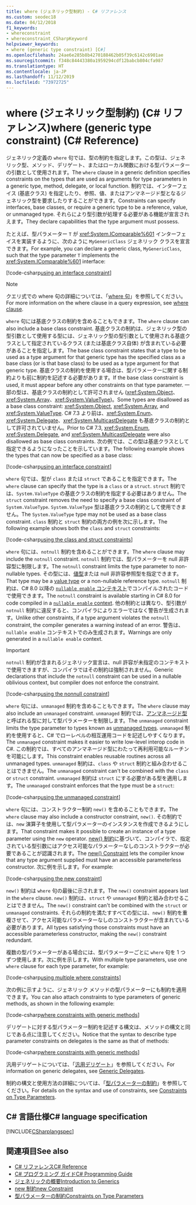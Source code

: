 ```yaml
---
title: where (ジェネリック型制約) - C# リファレンス
ms.custom: seodec18
ms.date: 04/12/2018
f1_keywords:
- whereconstraint
- whereconstraint_CSharpKeyword
helpviewer_keywords:
- where (generic type constraint) [C#]
ms.openlocfilehash: 24ae6e285b8b4270188462b05f39c6142c6901ae
ms.sourcegitcommit: f348c84443380a1959294cdf12babcb804cfa987
ms.translationtype: HT
ms.contentlocale: ja-JP
ms.lasthandoff: 11/12/2019
ms.locfileid: "73972725"
---
```

# <a name="where-generic-type-constraint-c-reference"></a><span data-ttu-id="babe1-102">where (ジェネリック型制約) (C# リファレンス)</span><span class="sxs-lookup"><span data-stu-id="babe1-102">where (generic type constraint) (C# Reference)</span></span>

<span data-ttu-id="babe1-103">ジェネリック定義の `where` 句では、型の制約を指定します。この型は、ジェネリック型、メソッド、デリゲート、またはローカル関数における型パラメーターの引数として使用されます。</span><span class="sxs-lookup"><span data-stu-id="babe1-103">The `where` clause in a generic definition specifies constraints on the types that are used as arguments for type parameters in a generic type, method, delegate, or local function.</span></span> <span data-ttu-id="babe1-104">制約では、インターフェイス (基底クラス) を指定したり、参照、値、またはアンマネージド型となるジェネリック型を要求したりすることができます。</span><span class="sxs-lookup"><span data-stu-id="babe1-104">Constraints can specify interfaces, base classes, or require a generic type to be a reference, value, or unmanaged type.</span></span> <span data-ttu-id="babe1-105">それらにより型引数が処理する必要がある機能が宣言されえます。</span><span class="sxs-lookup"><span data-stu-id="babe1-105">They declare capabilities that the type argument must possess.</span></span>

<span data-ttu-id="babe1-106">たとえば、型パラメーター `T` が <xref:System.IComparable%601> インターフェイスを実装するように、次のように `MyGenericClass` ジェネリック クラスを宣言できます。</span><span class="sxs-lookup"><span data-stu-id="babe1-106">For example, you can declare a generic class, `MyGenericClass`, such that the type parameter `T` implements the <xref:System.IComparable%601> interface:</span></span>

[!code-csharp[using an interface constraint](~/samples/snippets/csharp/keywords/GenericWhereConstraints.cs#1)]

> [!NOTE]
> <span data-ttu-id="babe1-107">クエリ式での where 句の詳細については、「[where 句](where-clause.md)」を参照してください。</span><span class="sxs-lookup"><span data-stu-id="babe1-107">For more information on the where clause in a query expression, see [where clause](where-clause.md).</span></span>

<span data-ttu-id="babe1-108">`where` 句には基底クラスの制約を含めることもできます。</span><span class="sxs-lookup"><span data-stu-id="babe1-108">The `where` clause can also include a base class constraint.</span></span> <span data-ttu-id="babe1-109">基底クラスの制約は、ジェネリック型の型引数として使用する型には、ジェネリック型の型引数として使用される基底クラスとして指定されているクラス (または基底クラス自体) が含まれている必要があることを指定します。</span><span class="sxs-lookup"><span data-stu-id="babe1-109">The base class constraint states that a type to be used as a type argument for that generic type has the specified class as a base class (or is that base class) to be used as a type argument for that generic type.</span></span> <span data-ttu-id="babe1-110">基底クラスの制約を使用する場合は、型パラメーターに関する制約よりも前に制約を記述する必要があります。</span><span class="sxs-lookup"><span data-stu-id="babe1-110">If the base class constraint is used, it must appear before any other constraints on that type parameter.</span></span> <span data-ttu-id="babe1-111">一部の型は、基底クラスの制約として許可されません (<xref:System.Object>、<xref:System.Array>、<xref:System.ValueType>)。</span><span class="sxs-lookup"><span data-stu-id="babe1-111">Some types are disallowed as a base class constraint: <xref:System.Object>, <xref:System.Array>, and <xref:System.ValueType>.</span></span> <span data-ttu-id="babe1-112">C# 7.3 より前は、<xref:System.Enum>、<xref:System.Delegate>、<xref:System.MulticastDelegate> も基底クラスの制約として許可されていません。</span><span class="sxs-lookup"><span data-stu-id="babe1-112">Prior to C# 7.3, <xref:System.Enum>, <xref:System.Delegate>, and <xref:System.MulticastDelegate> were also disallowed as base class constraints.</span></span> <span data-ttu-id="babe1-113">次の例では、この型は基底クラスとして指定できるようになったことを示しています。</span><span class="sxs-lookup"><span data-stu-id="babe1-113">The following example shows the types that can now be specified as a base class:</span></span>

[!code-csharp[using an interface constraint](~/samples/snippets/csharp/keywords/GenericWhereConstraints.cs#2)]

<span data-ttu-id="babe1-114">`where` 句では、型が `class` または `struct` であることを指定できます。</span><span class="sxs-lookup"><span data-stu-id="babe1-114">The `where` clause can specify that the type is a `class` or a `struct`.</span></span> <span data-ttu-id="babe1-115">`struct` 制約では、`System.ValueType` の基底クラスの制約を指定する必要はありません。</span><span class="sxs-lookup"><span data-stu-id="babe1-115">The `struct` constraint removes the need to specify a base class constraint of `System.ValueType`.</span></span> <span data-ttu-id="babe1-116">`System.ValueType` 型は基底クラスの制約として使用できません。</span><span class="sxs-lookup"><span data-stu-id="babe1-116">The `System.ValueType` type may not be used as a base class constraint.</span></span> <span data-ttu-id="babe1-117">`class` 制約と `struct` 制約の両方の例を次に示します。</span><span class="sxs-lookup"><span data-stu-id="babe1-117">The following example shows both the `class` and `struct` constraints:</span></span>

[!code-csharp[using the class and struct constraints](~/samples/snippets/csharp/keywords/GenericWhereConstraints.cs#3)]

<span data-ttu-id="babe1-118">`where` 句には、`notnull` 制約を含めることができます。</span><span class="sxs-lookup"><span data-stu-id="babe1-118">The `where` clause may include the `notnull` constraint.</span></span> <span data-ttu-id="babe1-119">`notnull` 制約では、型パラメーターを null 非許容型に制限します。</span><span class="sxs-lookup"><span data-stu-id="babe1-119">The `notnull` constraint limits the type parameter to non-nullable types.</span></span> <span data-ttu-id="babe1-120">その型には、[値型](struct.md)または null 非許容参照型を指定できます。</span><span class="sxs-lookup"><span data-stu-id="babe1-120">That type may be a [value type](struct.md) or a non-nullable reference type.</span></span> <span data-ttu-id="babe1-121">`notnull` 制約は、C# 8.0 以降の [`nullable enable` コンテキスト](../../nullable-references.md#nullable-contexts)でコンパイルされたコードで使用できます。</span><span class="sxs-lookup"><span data-stu-id="babe1-121">The `notnull` constraint is available starting in C# 8.0 for code compiled in a [`nullable enable` context](../../nullable-references.md#nullable-contexts).</span></span> <span data-ttu-id="babe1-122">他の制約とは異なり、型引数が `notnull` 制約に違反すると、コンパイラによりエラーではなく警告が生成されます。</span><span class="sxs-lookup"><span data-stu-id="babe1-122">Unlike other constraints, if a type argument violates the `notnull` constraint, the compiler generates a warning instead of an error.</span></span> <span data-ttu-id="babe1-123">警告は、`nullable enable` コンテキストでのみ生成されます。</span><span class="sxs-lookup"><span data-stu-id="babe1-123">Warnings are only generated in a `nullable enable` context.</span></span> 

> [!IMPORTANT]
> <span data-ttu-id="babe1-124">`notnull` 制約が含まれるジェネリック宣言は、null 許容が未指定のコンテキストで使用できますが、コンパイラではその制約は強制されません。</span><span class="sxs-lookup"><span data-stu-id="babe1-124">Generic declarations that include the `notnull` constraint can be used in a nullable oblivious context, but compiler does not enforce the constraint.</span></span>

[!code-csharp[using the nonnull constraint](~/samples/snippets/csharp/keywords/GenericWhereConstraints.cs#NotNull)]

<span data-ttu-id="babe1-125">`where` 句には、`unmanaged` 制約を含めることもできます。</span><span class="sxs-lookup"><span data-stu-id="babe1-125">The `where` clause may also include an `unmanaged` constraint.</span></span> <span data-ttu-id="babe1-126">`unmanaged` 制約では、[アンマネージド型](../builtin-types/unmanaged-types.md)と呼ばれる型に対して型パラメーターを制限します。</span><span class="sxs-lookup"><span data-stu-id="babe1-126">The `unmanaged` constraint limits the type parameter to types known as [unmanaged types](../builtin-types/unmanaged-types.md).</span></span> <span data-ttu-id="babe1-127">`unmanaged` 制約を使用すると、C# でローレベルの相互運用コードを記述しやすくなります。</span><span class="sxs-lookup"><span data-stu-id="babe1-127">The `unmanaged` constraint makes it easier to write low-level interop code in C#.</span></span> <span data-ttu-id="babe1-128">この制約では、すべてのアンマネージド型にわたって再利用可能なルーチンを可能にします。</span><span class="sxs-lookup"><span data-stu-id="babe1-128">This constraint enables reusable routines across all unmanaged types.</span></span> <span data-ttu-id="babe1-129">`unmanaged` 制約は、`class` や `struct` 制約と組み合わせることはできません。</span><span class="sxs-lookup"><span data-stu-id="babe1-129">The `unmanaged` constraint can't be combined with the `class` or `struct` constraint.</span></span> <span data-ttu-id="babe1-130">`unmanaged` 制約は `struct` にする必要がある型を適用します。</span><span class="sxs-lookup"><span data-stu-id="babe1-130">The `unmanaged` constraint enforces that the type must be a `struct`:</span></span>

[!code-csharp[using the unmanaged constraint](~/samples/snippets/csharp/keywords/GenericWhereConstraints.cs#4)]

<span data-ttu-id="babe1-131">`where` 句には、コンストラクター制約 `new()` を含めることもできます。</span><span class="sxs-lookup"><span data-stu-id="babe1-131">The `where` clause may also include a constructor constraint, `new()`.</span></span> <span data-ttu-id="babe1-132">その制約では、`new` 演算子を使用して型パラメーターのインスタンスを作成できるようにします。</span><span class="sxs-lookup"><span data-stu-id="babe1-132">That constraint makes it possible to create an instance of a type parameter using the `new` operator.</span></span> <span data-ttu-id="babe1-133">[new() 制約](new-constraint.md)に基づいて、コンパイラで、指定されている型引数にはアクセス可能なパラメーターなしのコンストラクターが必要であることが認識されます。</span><span class="sxs-lookup"><span data-stu-id="babe1-133">The [new() Constraint](new-constraint.md) lets the compiler know that any type argument supplied must have an accessible parameterless constructor.</span></span> <span data-ttu-id="babe1-134">次に例を示します。</span><span class="sxs-lookup"><span data-stu-id="babe1-134">For example:</span></span>

[!code-csharp[using the new constraint](~/samples/snippets/csharp/keywords/GenericWhereConstraints.cs#5)]

<span data-ttu-id="babe1-135">`new()` 制約は `where` 句の最後に示されます。</span><span class="sxs-lookup"><span data-stu-id="babe1-135">The `new()` constraint appears last in the `where` clause.</span></span> <span data-ttu-id="babe1-136">`new()` 制約は、`struct` や `unmanaged` 制約と組み合わせることはできません。</span><span class="sxs-lookup"><span data-stu-id="babe1-136">The `new()` constraint can't be combined with the `struct` or `unmanaged` constraints.</span></span> <span data-ttu-id="babe1-137">それらの制約を満たすすべての型には、`new()` 制約を重複させて、アクセス可能なパラメーターなしのコンストラクターが含まれている必要があります。</span><span class="sxs-lookup"><span data-stu-id="babe1-137">All types satisfying those constraints must have an accessible parameterless constructor, making the `new()` constraint redundant.</span></span>

<span data-ttu-id="babe1-138">複数の型パラメーターがある場合には、型パラメーターごとに `where` 句を 1 つずつ使用します。次に例を示します。</span><span class="sxs-lookup"><span data-stu-id="babe1-138">With multiple type parameters, use one `where` clause for each type parameter, for example:</span></span>

[!code-csharp[using multiple where constraints](~/samples/snippets/csharp/keywords/GenericWhereConstraints.cs#6)]

<span data-ttu-id="babe1-139">次の例に示すように、ジェネリック メソッドの型パラメーターにも制約を適用できます。</span><span class="sxs-lookup"><span data-stu-id="babe1-139">You can also attach constraints to type parameters of generic methods, as shown in the following example:</span></span>

[!code-csharp[where constraints with generic methods](~/samples/snippets/csharp/keywords/GenericWhereConstraints.cs#7)]

<span data-ttu-id="babe1-140">デリゲートに対する型パラメーター制約を記述する構文は、メソッドの構文と同じである点に注意してください。</span><span class="sxs-lookup"><span data-stu-id="babe1-140">Notice that the syntax to describe type parameter constraints on delegates is the same as that of methods:</span></span>

[!code-csharp[where constraints with generic methods](~/samples/snippets/csharp/keywords/GenericWhereConstraints.cs#8)]

<span data-ttu-id="babe1-141">汎用デリゲートについては、「[汎用デリゲート](../../programming-guide/generics/generic-delegates.md)」を参照してください。</span><span class="sxs-lookup"><span data-stu-id="babe1-141">For information on generic delegates, see [Generic Delegates](../../programming-guide/generics/generic-delegates.md).</span></span>

<span data-ttu-id="babe1-142">制約の構文と使用方法の詳細については、「[型パラメーターの制約](../../programming-guide/generics/constraints-on-type-parameters.md)」を参照してください。</span><span class="sxs-lookup"><span data-stu-id="babe1-142">For details on the syntax and use of constraints, see [Constraints on Type Parameters](../../programming-guide/generics/constraints-on-type-parameters.md).</span></span>

## <a name="c-language-specification"></a><span data-ttu-id="babe1-143">C# 言語仕様</span><span class="sxs-lookup"><span data-stu-id="babe1-143">C# language specification</span></span>

 [!INCLUDE[CSharplangspec](~/includes/csharplangspec-md.md)]

## <a name="see-also"></a><span data-ttu-id="babe1-144">関連項目</span><span class="sxs-lookup"><span data-stu-id="babe1-144">See also</span></span>

- [<span data-ttu-id="babe1-145">C# リファレンス</span><span class="sxs-lookup"><span data-stu-id="babe1-145">C# Reference</span></span>](../index.md)
- [<span data-ttu-id="babe1-146">C# プログラミング ガイド</span><span class="sxs-lookup"><span data-stu-id="babe1-146">C# Programming Guide</span></span>](../../programming-guide/index.md)
- [<span data-ttu-id="babe1-147">ジェネリックの概要</span><span class="sxs-lookup"><span data-stu-id="babe1-147">Introduction to Generics</span></span>](../../programming-guide/generics/index.md)
- [<span data-ttu-id="babe1-148">new 制約</span><span class="sxs-lookup"><span data-stu-id="babe1-148">new Constraint</span></span>](./new-constraint.md)
- [<span data-ttu-id="babe1-149">型パラメーターの制約</span><span class="sxs-lookup"><span data-stu-id="babe1-149">Constraints on Type Parameters</span></span>](../../programming-guide/generics/constraints-on-type-parameters.md)
